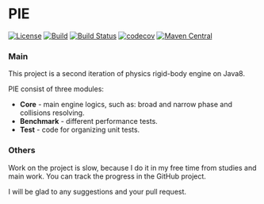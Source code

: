 PIE
=========

[![License](https://img.shields.io/github/license/introfog/PIE2-Core?logo=Apache-2.0)](https://github.com/introfog/PIE2-Core/blob/develop/LICENSE.txt)
[![Build](https://github.com/introfog/PIE2-Core/workflows/Build/badge.svg?branch=develop)](https://github.com/introfog/PIE2-Core/actions?query=workflow%3ABuild+branch%3Adevelop)
[![Build Status](https://travis-ci.org/introfog/PIE-Core.svg?branch=develop)](https://travis-ci.org/introfog/PIE-Core)
[![codecov](https://codecov.io/gh/introfog/PIE-Core/branch/develop/graph/badge.svg)](https://codecov.io/gh/introfog/PIE-Core)
[![Maven Central](https://maven-badges.herokuapp.com/maven-central/com.github.introfog.pie/root/badge.svg)](https://mvnrepository.com/artifact/com.github.introfog.pie)

### Main
This project is a second iteration of physics rigid-body engine on Java8.

PIE consist of three modules:
* **Core** - main engine logics, such as: broad and narrow phase and collisions resolving.
* **Benchmark** - different performance tests.
* **Test** - code for organizing unit tests.

### Others

Work on the project is slow, because I do it in my free time from studies and main work.
You can track the progress in the GitHub project. 

I will be glad to any suggestions and your pull request.
